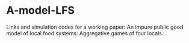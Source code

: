 # A-model-LFS
Links and simulation codes for a working paper: An impure public good model of local food systems: Aggregative games of four locals.
